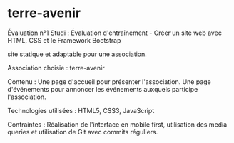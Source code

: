 # terre-avenir
Évaluation n°1 Studi : Évaluation d'entraînement - Créer un site web avec HTML, CSS et le Framework Bootstrap

site statique et adaptable pour une association.

Association choisie : terre-avenir

Contenu : Une page d'accueil pour présenter l'association. Une page d'événements pour annoncer les événements auxquels participe l'association.

Technologies utilisées : HTML5, CSS3, JavaScript

Contraintes : Réalisation de l'interface en mobile first, utilisation des media queries et utilisation de Git avec commits réguliers.
